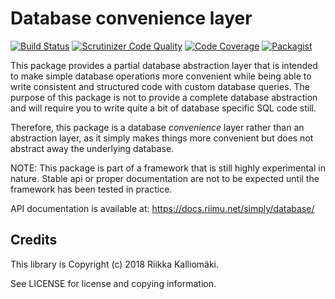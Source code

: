 # Database convenience layer #

[![Build Status](https://img.shields.io/travis/com/simply-framework/database/master.svg?style=flat-square)](https://travis-ci.com/simply-framework/database)
[![Scrutinizer Code Quality](https://img.shields.io/scrutinizer/g/simply-framework/database.svg?style=flat-square)](https://scrutinizer-ci.com/g/simply-framework/database/?branch=master)
[![Code Coverage](https://img.shields.io/scrutinizer/coverage/g/simply-framework/database.svg?style=flat-square)](https://scrutinizer-ci.com/g/simply-framework/database/?branch=master)
[![Packagist](https://img.shields.io/packagist/v/simply/database.svg?style=flat-square)](https://packagist.org/packages/simply/database)

This package provides a partial database abstraction layer that is intended to make simple
database operations more convenient while being able to write consistent and structured
code with custom database queries. The purpose of this package is not to provide a complete
database abstraction and will require you to write quite a bit of database specific SQL
code still.

Therefore, this package is a database *convenience* layer rather than an abstraction layer,
as it simply makes things more convenient but does not abstract away the underlying database.

NOTE: This package is part of a framework that is still highly experimental in nature. Stable api or proper
documentation are not to be expected until the framework has been tested in practice.

API documentation is available at: https://docs.riimu.net/simply/database/

## Credits ##

This library is Copyright (c) 2018 Riikka Kalliomäki.

See LICENSE for license and copying information.
